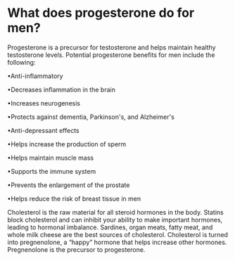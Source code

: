 # What does progesterone do for men?

Progesterone is a precursor for testosterone and helps maintain healthy testosterone levels. Potential progesterone benefits for men include the following:

•Anti-inflammatory

•Decreases inflammation in the brain

•Increases neurogenesis

•Protects against dementia, Parkinson's, and Alzheimer's

•Anti-depressant effects

•Helps increase the production of sperm

•Helps maintain muscle mass

•Supports the immune system

•Prevents the enlargement of the prostate

•Helps reduce the risk of breast tissue in men

Cholesterol is the raw material for all steroid hormones in the body. Statins block cholesterol and can inhibit your ability to make important hormones, leading to hormonal imbalance. Sardines, organ meats, fatty meat, and whole milk cheese are the best sources of cholesterol. Cholesterol is turned into pregnenolone, a “happy” hormone that helps increase other hormones. Pregnenolone is the precursor to progesterone.